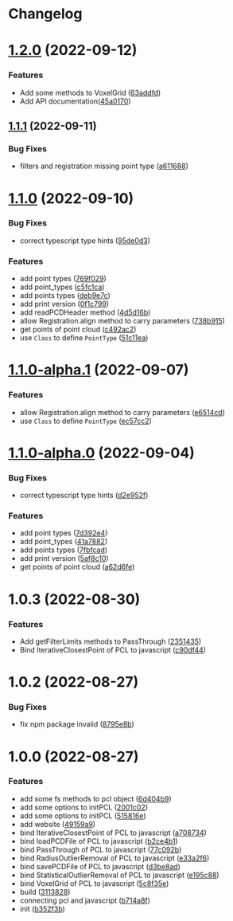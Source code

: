 # Changelog

# [1.2.0](https://github.com/luoxuhai/pcl.js/compare/v1.1.1...v1.2.0) (2022-09-12)

### Features

* Add some methods to VoxelGrid ([63addfd](https://github.com/luoxuhai/pcl.js/commit/63addfd95c0aba26a90576c5954368b0361b4c29))
* Add API documentation([45a0170](https://github.com/luoxuhai/pcl.js/commit/45a0170bcea593e605660a54410884d0ef202115))


## [1.1.1](https://github.com/luoxuhai/pcl.js/compare/v1.1.0...v1.1.1) (2022-09-11)


### Bug Fixes

* filters and registration missing point type ([a611688](https://github.com/luoxuhai/pcl.js/commit/a611688291434a2aa2397071a55f4e38697cae88))


# [1.1.0](https://github.com/luoxuhai/pcl.js/compare/v1.0.3...v1.1.0) (2022-09-10)


### Bug Fixes

* correct typescript type hints ([95de0d3](https://github.com/luoxuhai/pcl.js/commit/95de0d3f7dc274681d97d7d17ac3953a34369a93))


### Features

* add point types ([769f029](https://github.com/luoxuhai/pcl.js/commit/769f0290d090d600131edd7b9b396038895e75d5))
* add point_types ([c5fc1ca](https://github.com/luoxuhai/pcl.js/commit/c5fc1caba2ce10e0088ec369585d07c1a485bd2c))
* add points types ([deb9e7c](https://github.com/luoxuhai/pcl.js/commit/deb9e7c896e34aa24f6ed278efaf293cc480d21f))
* add print version ([0f1c799](https://github.com/luoxuhai/pcl.js/commit/0f1c799d2c1d55ec8387f62c2b22528b66e95691))
* add readPCDHeader method ([4d5d16b](https://github.com/luoxuhai/pcl.js/commit/4d5d16ba9594043ab36089dc1dd3bf194210447a))
* allow Registration.align method to carry parameters ([738b915](https://github.com/luoxuhai/pcl.js/commit/738b9153dbd86f87ffe359253252f441fc7f8f2c))
* get points of point cloud ([c492ac2](https://github.com/luoxuhai/pcl.js/commit/c492ac23f913be491c93aa2585fab31713591550))
* use `Class` to define `PointType` ([51c11ea](https://github.com/luoxuhai/pcl.js/commit/51c11ea6f71c38028dd662bb1bfdfdfd9fc2e9e8))

# [1.1.0-alpha.1](https://github.com/luoxuhai/pcl.js/compare/v1.1.0-alpha.0...v1.1.0-alpha.1) (2022-09-07)


### Features

* allow Registration.align method to carry parameters ([e6514cd](https://github.com/luoxuhai/pcl.js/commit/e6514cd5ec1badd68a7411511148c7347c34093a))
* use `Class` to define `PointType` ([ec57cc2](https://github.com/luoxuhai/pcl.js/commit/ec57cc23f843a0eb6af8d1c8c2652538c602452a))

# [1.1.0-alpha.0](https://github.com/luoxuhai/pcl.js/compare/v1.0.3...v1.1.0-alpha.0) (2022-09-04)


### Bug Fixes

* correct typescript type hints ([d2e952f](https://github.com/luoxuhai/pcl.js/commit/d2e952fbe0f0d79cec1530752015088499328649))


### Features

* add point types ([7d392e4](https://github.com/luoxuhai/pcl.js/commit/7d392e4eefd50f4d9f7b3d6f10518be2d2c58e7d))
* add point_types ([41a7882](https://github.com/luoxuhai/pcl.js/commit/41a78823f21b3282996104ff59ad98d82cf0323d))
* add points types ([7fbfcad](https://github.com/luoxuhai/pcl.js/commit/7fbfcad42fc988b262e9de632f0170daa137456b))
* add print version ([5af8c10](https://github.com/luoxuhai/pcl.js/commit/5af8c105dc190d632cc386cef0214ae9ceb3819a))
* get points of point cloud ([a62d6fe](https://github.com/luoxuhai/pcl.js/commit/a62d6fecb6df20d2abbb1768c04aaef77cfe3fa3))

# 1.0.3 (2022-08-30)


### Features

* Add getFilterLimits methods to PassThrough ([2351435](https://github.com/luoxuhai/pcl.js/commit/23514350a5f4fc2ec6aa5ba822eb7cd5ec49fe3f))
* Bind IterativeClosestPoint of PCL to javascript ([c90df44](https://github.com/luoxuhai/pcl.js/commit/c90df444a1dfce3844b984e4bf986f8b94a2accd))

# 1.0.2 (2022-08-27)


### Bug Fixes

* fix npm package invalid ([8795e8b](https://github.com/luoxuhai/pcl.js/commit/8795e8b46b1c087fa0de6e52553d5a7cf79c3721))

# 1.0.0 (2022-08-27)


### Features

* add some fs methods to pcl object ([6d404b9](https://github.com/luoxuhai/pcl.js/commit/6d404b968a9a268c715f355715869a520ef3c108))
* add some options to initPCL ([2001c02](https://github.com/luoxuhai/pcl.js/commit/2001c0209cb70647daf89b870496a0a49d6af080))
* add some options to initPCL ([515816e](https://github.com/luoxuhai/pcl.js/commit/515816e6023a56d7e9cf8acab4207c75f34ab681))
* add website ([49159a9](https://github.com/luoxuhai/pcl.js/commit/49159a9c8eb3d407f9f389102e4f714fae020be6))
* bind IterativeClosestPoint of PCL to javascript ([a708734](https://github.com/luoxuhai/pcl.js/commit/a7087345f175d5b3cf4a869b9d7862f538d9873b))
* bind loadPCDFile of PCL to javascript ([b2ce4b1](https://github.com/luoxuhai/pcl.js/commit/b2ce4b120514532758629e614bf02b79991a86a6))
* bind PassThrough of PCL to javascript ([77c092b](https://github.com/luoxuhai/pcl.js/commit/77c092bc8fe8a1667960fb179239acd513abc322))
* bind RadiusOutlierRemoval of PCL to javascript ([e33a2f6](https://github.com/luoxuhai/pcl.js/commit/e33a2f6a527daf048262a1549a3dccdfb9232de5))
* bind savePCDFile of PCL to javascript ([d3be8ad](https://github.com/luoxuhai/pcl.js/commit/d3be8add608c826bf8fb8b8c83265114f7e842f5))
* bind StatisticalOutlierRemoval of PCL to javascript ([e195c88](https://github.com/luoxuhai/pcl.js/commit/e195c884e105ed9f3f52b4374d7a72009988f047))
* bind VoxelGrid of PCL to javascript ([5c8f35e](https://github.com/luoxuhai/pcl.js/commit/5c8f35edce01f2a1a42555bf596000ad6c6a15ec))
* build ([3113828](https://github.com/luoxuhai/pcl.js/commit/3113828513064fb9337fcf088e29948be63b4ce6))
* connecting pcl and javascript ([b714a8f](https://github.com/luoxuhai/pcl.js/commit/b714a8f603b99c0ac2c2baf73d6b9e16476b0e10))
* init ([b352f3b](https://github.com/luoxuhai/pcl.js/commit/b352f3b156060e14f4d118adc68611e13829ce5b))